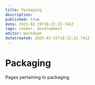 ```yaml
---
title: Packaging
description: 
published: true
date: 2025-02-15T18:22:22.741Z
tags: cooker, development
editor: markdown
dateCreated: 2025-02-15T18:22:22.741Z
---
```


# Packaging
Pages pertaining to packaging